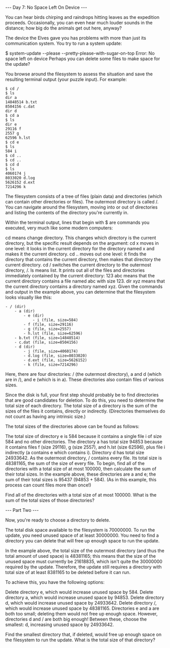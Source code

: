 --- Day 7: No Space Left On Device ---

You can hear birds chirping and raindrops hitting leaves as the expedition proceeds. Occasionally, you can even hear much louder sounds in the distance; how big do the animals get out here, anyway?

The device the Elves gave you has problems with more than just its communication system. You try to run a system update:

$ system-update --please --pretty-please-with-sugar-on-top
Error: No space left on device
Perhaps you can delete some files to make space for the update?

You browse around the filesystem to assess the situation and save the resulting terminal output (your puzzle input). For example:

```
$ cd /
$ ls
dir a
14848514 b.txt
8504156 c.dat
dir d
$ cd a
$ ls
dir e
29116 f
2557 g
62596 h.lst
$ cd e
$ ls
584 i
$ cd ..
$ cd ..
$ cd d
$ ls
4060174 j
8033020 d.log
5626152 d.ext
7214296 k
```

The filesystem consists of a tree of files (plain data) and directories (which can contain other directories or files). The outermost directory is called /. You can navigate around the filesystem, moving into or out of directories and listing the contents of the directory you're currently in.

Within the terminal output, lines that begin with $ are commands you executed, very much like some modern computers:

cd means change directory. This changes which directory is the current directory, but the specific result depends on the argument:
cd x moves in one level: it looks in the current directory for the directory named x and makes it the current directory.
cd .. moves out one level: it finds the directory that contains the current directory, then makes that directory the current directory.
cd / switches the current directory to the outermost directory, /.
ls means list. It prints out all of the files and directories immediately contained by the current directory:
123 abc means that the current directory contains a file named abc with size 123.
dir xyz means that the current directory contains a directory named xyz.
Given the commands and output in the example above, you can determine that the filesystem looks visually like this:

```
- / (dir)
    - a (dir)
        - e (dir)
            - i (file, size=584)
        - f (file, size=29116)
        - g (file, size=2557)
        - h.lst (file, size=62596)
    - b.txt (file, size=14848514)
    - c.dat (file, size=8504156)
    - d (dir)
        - j (file, size=4060174)
        - d.log (file, size=8033020)
        - d.ext (file, size=5626152)
        - k (file, size=7214296)
```

Here, there are four directories: / (the outermost directory), a and d (which are in /), and e (which is in a). These directories also contain files of various sizes.

Since the disk is full, your first step should probably be to find directories that are good candidates for deletion. To do this, you need to determine the total size of each directory. The total size of a directory is the sum of the sizes of the files it contains, directly or indirectly. (Directories themselves do not count as having any intrinsic size.)

The total sizes of the directories above can be found as follows:

The total size of directory e is 584 because it contains a single file i of size 584 and no other directories.
The directory a has total size 94853 because it contains files f (size 29116), g (size 2557), and h.lst (size 62596), plus file i indirectly (a contains e which contains i).
Directory d has total size 24933642.
As the outermost directory, / contains every file. Its total size is 48381165, the sum of the size of every file.
To begin, find all of the directories with a total size of at most 100000, then calculate the sum of their total sizes. In the example above, these directories are a and e; the sum of their total sizes is 95437 (94853 + 584). (As in this example, this process can count files more than once!)

Find all of the directories with a total size of at most 100000. What is the sum of the total sizes of those directories?

--- Part Two ---

Now, you're ready to choose a directory to delete.

The total disk space available to the filesystem is 70000000. To run the update, you need unused space of at least 30000000. You need to find a directory you can delete that will free up enough space to run the update.

In the example above, the total size of the outermost directory (and thus the total amount of used space) is 48381165; this means that the size of the unused space must currently be 21618835, which isn't quite the 30000000 required by the update. Therefore, the update still requires a directory with total size of at least 8381165 to be deleted before it can run.

To achieve this, you have the following options:

Delete directory e, which would increase unused space by 584.
Delete directory a, which would increase unused space by 94853.
Delete directory d, which would increase unused space by 24933642.
Delete directory /, which would increase unused space by 48381165.
Directories e and a are both too small; deleting them would not free up enough space. However, directories d and / are both big enough! Between these, choose the smallest: d, increasing unused space by 24933642.

Find the smallest directory that, if deleted, would free up enough space on the filesystem to run the update. What is the total size of that directory?

